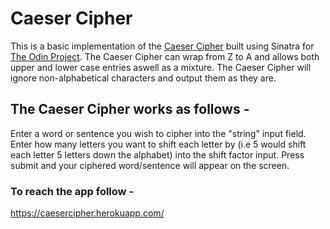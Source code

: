 # Caeser Cipher
This is a basic implementation of the [Caeser Cipher](https://en.wikipedia.org/wiki/Caesar_cipher) built using Sinatra for [The Odin Project](https://www.theodinproject.com/home).
The Caeser Cipher can wrap from Z to A and allows both upper and lower case entries aswell as a mixture. The Caeser Cipher will ignore non-alphabetical characters and output them as they are.

## The Caeser Cipher works as follows -
Enter a word or sentence you wish to cipher into the "string" input field.
Enter how many letters you want to shift each letter by (i.e 5 would shift each letter 5 letters down the alphabet) into the shift factor input.
Press submit and your ciphered word/sentence will appear on the screen. 

### To reach the app follow -
https://caesercipher.herokuapp.com/
